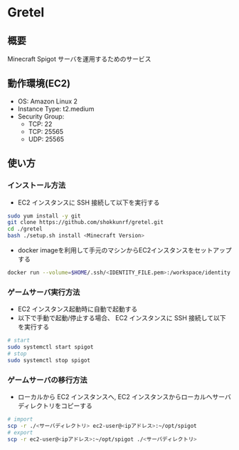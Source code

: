# Gretel

## 概要

Minecraft Spigot サーバを運用するためのサービス

## 動作環境(EC2)

- OS: Amazon Linux 2
- Instance Type: t2.medium
- Security Group:
  - TCP: 22
  - TCP: 25565
  - UDP: 25565

## 使い方

### インストール方法

- EC2 インスタンスに SSH 接続して以下を実行する

```sh
sudo yum install -y git
git clone https://github.com/shokkunrf/gretel.git
cd ./gretel
bash ./setup.sh install <Minecraft Version>
```

- docker imageを利用して手元のマシンからEC2インスタンスをセットアップする

```sh
docker run --volume=$HOME/.ssh/<IDENTITY_FILE.pem>:/workspace/identity.pem ghcr.io/shokkunrf/gretel-provisioner:latest --minecraft <MINECRAFT_VERSION> -h <USER>@<IP_ADDRESS>
```

### ゲームサーバ実行方法

- EC2 インスタンス起動時に自動で起動する
- 以下で手動で起動/停止する場合、 EC2 インスタンスに SSH 接続して以下を実行する

```sh
# start
sudo systemctl start spigot
# stop
sudo systemctl stop spigot
```

### ゲームサーバの移行方法

- ローカルから EC2 インスタンスへ, EC2 インスタンスからローカルへサーバディレクトリをコピーする

```sh
# import
scp -r ./<サーバディレクトリ> ec2-user@<ipアドレス>:~/opt/spigot
# export
scp -r ec2-user@<ipアドレス>:~/opt/spigot ./<サーバディレクトリ>
```
